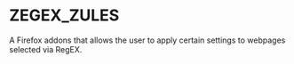 # ZEGEX_ZULES
A Firefox addons that allows the user to apply certain settings to webpages selected via RegEX. 
